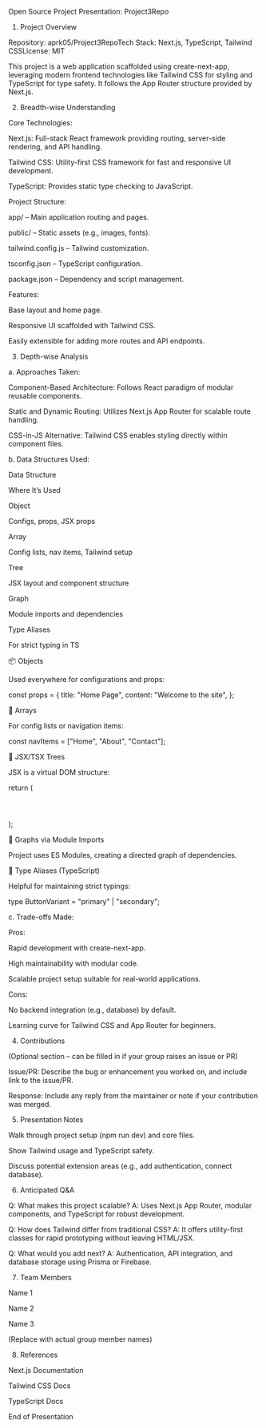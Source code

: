 Open Source Project Presentation: Project3Repo

1. Project Overview

Repository: aprk05/Project3RepoTech Stack: Next.js, TypeScript, Tailwind CSSLicense: MIT

This project is a web application scaffolded using create-next-app, leveraging modern frontend technologies like Tailwind CSS for styling and TypeScript for type safety. It follows the App Router structure provided by Next.js.

2. Breadth-wise Understanding

Core Technologies:

Next.js: Full-stack React framework providing routing, server-side rendering, and API handling.

Tailwind CSS: Utility-first CSS framework for fast and responsive UI development.

TypeScript: Provides static type checking to JavaScript.

Project Structure:

app/ – Main application routing and pages.

public/ – Static assets (e.g., images, fonts).

tailwind.config.js – Tailwind customization.

tsconfig.json – TypeScript configuration.

package.json – Dependency and script management.

Features:

Base layout and home page.

Responsive UI scaffolded with Tailwind CSS.

Easily extensible for adding more routes and API endpoints.

3. Depth-wise Analysis

a. Approaches Taken:

Component-Based Architecture: Follows React paradigm of modular reusable components.

Static and Dynamic Routing: Utilizes Next.js App Router for scalable route handling.

CSS-in-JS Alternative: Tailwind CSS enables styling directly within component files.

b. Data Structures Used:

Data Structure

Where It’s Used

Object

Configs, props, JSX props

Array

Config lists, nav items, Tailwind setup

Tree

JSX layout and component structure

Graph

Module imports and dependencies

Type Aliases

For strict typing in TS

📦 Objects

Used everywhere for configurations and props:

const props = {
  title: "Home Page",
  content: "Welcome to the site",
};

📑 Arrays

For config lists or navigation items:

const navItems = ["Home", "About", "Contact"];

📄 JSX/TSX Trees

JSX is a virtual DOM structure:

return (
  <div>
    <Header />
    <MainContent />
    <Footer />
  </div>
);

🧩 Graphs via Module Imports

Project uses ES Modules, creating a directed graph of dependencies.

🧮 Type Aliases (TypeScript)

Helpful for maintaining strict typings:

type ButtonVariant = "primary" | "secondary";

c. Trade-offs Made:

Pros:

Rapid development with create-next-app.

High maintainability with modular code.

Scalable project setup suitable for real-world applications.

Cons:

No backend integration (e.g., database) by default.

Learning curve for Tailwind CSS and App Router for beginners.

4. Contributions

(Optional section – can be filled in if your group raises an issue or PR)

Issue/PR: Describe the bug or enhancement you worked on, and include link to the issue/PR.

Response: Include any reply from the maintainer or note if your contribution was merged.

5. Presentation Notes

Walk through project setup (npm run dev) and core files.

Show Tailwind usage and TypeScript safety.

Discuss potential extension areas (e.g., add authentication, connect database).

6. Anticipated Q&A

Q: What makes this project scalable?
A: Uses Next.js App Router, modular components, and TypeScript for robust development.

Q: How does Tailwind differ from traditional CSS?
A: It offers utility-first classes for rapid prototyping without leaving HTML/JSX.

Q: What would you add next?
A: Authentication, API integration, and database storage using Prisma or Firebase.

7. Team Members

Name 1

Name 2

Name 3

(Replace with actual group member names)

8. References

Next.js Documentation

Tailwind CSS Docs

TypeScript Docs

End of Presentation

